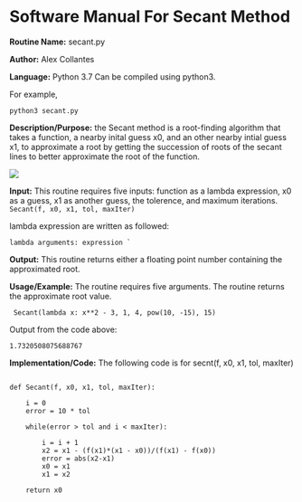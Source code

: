 # Software Manual For Secant Method

**Routine Name:** secant.py
 
**Author:** Alex Collantes
 
**Language:** Python 3.7 Can be compiled using python3.

For example,

`python3 secant.py`

**Description/Purpose:** the Secant method is a root-finding algorithm that takes a function, a nearby inital guess x0, and an other nearby intial guess x1, to approximate a root by
getting the succession of roots of the secant lines to better approximate the root of the function.

![](https://wikimedia.org/api/rest_v1/media/math/render/svg/ce2bae249f0a7bd7316259506001e3ede137a878)

**Input:** This routine requires five inputs: function as a lambda expression, x0 as a guess, x1 as another guess, the tolerence, and maximum iterations.
`Secant(f, x0, x1, tol, maxIter)`

lambda expression are written as followed: 
```python3
lambda arguments: expression `
```

**Output:** This routine returns either a floating point number containing the approximated root.

**Usage/Example:** The routine requires five arguments. The routine returns the approximate root value.

```python3
 Secant(lambda x: x**2 - 3, 1, 4, pow(10, -15), 15)
 ```
Output from the code above:

`1.7320508075688767`

**Implementation/Code:** The following code is for secnt(f, x0, x1, tol, maxIter)

```python3

def Secant(f, x0, x1, tol, maxIter):

    i = 0
    error = 10 * tol

    while(error > tol and i < maxIter):

        i = i + 1
        x2 = x1 - (f(x1)*(x1 - x0))/(f(x1) - f(x0))
        error = abs(x2-x1)
        x0 = x1
        x1 = x2

    return x0
```
